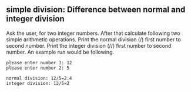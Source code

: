 ## simple division: Difference between normal and integer division

Ask the user, for two integer numbers.
After that calculate following two simple arithmetic operations.
Print the normal division (/) first number to second number.
Print the integer division (//) first number to second number.
An example run would be following.


	please enter number 1: 12
	please enter number 2: 5

	normal division: 12/5=2.4
	integer division: 12/5=2
